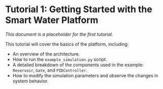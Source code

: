 # Tutorial 1: Getting Started with the Smart Water Platform

*This document is a placeholder for the first tutorial.*

This tutorial will cover the basics of the platform, including:
- An overview of the architecture.
- How to run the `example_simulation.py` script.
- A detailed breakdown of the components used in the example: `Reservoir`, `Gate`, and `PIDController`.
- How to modify the simulation parameters and observe the changes in system behavior.
